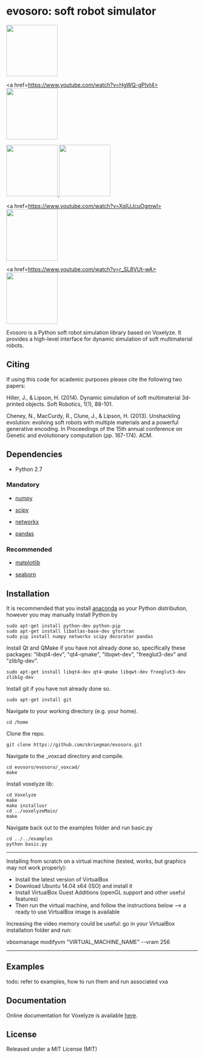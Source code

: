 evosoro: soft robot simulator
=======================================

<div class="row">
<a href=https://youtu.be/EXuR_soDnFo>
<img src="https://github.com/skriegman/test/blob/master/nick.png" height="135" width="135">
</a>

<a href=https://www.youtube.com/watch?v=HgWQ-gPIvt4>
<img src="https://github.com/skriegman/test/blob/master/electro.png" height="135" width="135">
</a>

<a href=https://youtu.be/4ZqdvYrZ3ro>
<img src="https://github.com/skriegman/test/blob/master/francesco2.png" height="135" width="135">
</a>

<a href=https://youtu.be/Cw2SwPNwcfM>
<img src="https://github.com/skriegman/test/blob/master/francesco3.png" height="135" width="135">
</a>

<a href=https://www.youtube.com/watch?v=XqIUJcuOgmwl>
<img src="https://github.com/skriegman/test/blob/master/nick.png" height="135" width="135">
</a>

<a href=https://www.youtube.com/watch?v=r_SL8VUt-wA>
<img src="http://seaborn.pydata.org/_static/scatterplot_categorical_thumb.png" height="135" width="135">
</a>

</div>

Evosoro is a Python soft robot simulation library based on Voxelyze. It provides a high-level interface for dynamic simulation of soft multimaterial robots.






Citing
------

If using this code for academic purposes please cite the following two papers:

Hiller, J., & Lipson, H. (2014). 
Dynamic simulation of soft multimaterial 3d-printed objects. 
Soft Robotics, 1(1), 88-101.

Cheney, N., MacCurdy, R., Clune, J., & Lipson, H. (2013). 
Unshackling evolution: evolving soft robots with multiple materials and a powerful generative encoding. 
In Proceedings of the 15th annual conference on Genetic and evolutionary computation (pp. 167-174). ACM.


Dependencies
------------

- Python 2.7

### Mandatory

- [numpy](http://www.numpy.org/)

- [scipy](http://www.scipy.org/)

- [networkx](http://networkx.github.io/)

- [pandas](http://pandas.pydata.org/)

### Recommended

- [matplotlib](http://matplotlib.org/)

- [seaborn](http://seaborn.pydata.org/)


Installation
------------

<!--To install the released version, just do-->
    
<!--    pip install seaborn-->

<!--You may instead want to use the development version from Github, by running-->

<!--    pip install git+git://github.com/mwaskom/seaborn.git#egg=seaborn-->

It is recommended that you install [anaconda](https://docs.continuum.io/anaconda/install#) as your Python distribution, however you may manually install Python by

    sudo apt-get install python-dev python-pip
    sudo apt-get install libatlas-base-dev gfortran
    sudo pip install numpy networkx scipy decorator pandas

Install Qt and QMake if you have not already done so, specifically these packages: "libqt4-dev", "qt4-qmake", "libqwt-dev", "freeglut3-dev" and "zlib1g-dev".

    sudo apt-get install libqt4-dev qt4-qmake libqwt-dev freeglut3-dev zlib1g-dev


Install git if you have not already done so.

    sudo apt-get install git

Navigate to your working directory (e.g. your home).

    cd /home

Clone the repo.

    git clone https://github.com/skriegman/evosoro.git

Navigate to the _voxcad directory and compile.

    cd evosoro/evosoro/_voxcad/
    make

Install voxelyze lib:

    cd Voxelyze
    make
    make installusr
    cd ../voxelyzeMain/
    make

Navigate back out to the examples folder and run basic.py
    
    cd ../../examples
    python basic.py
    
    
------------------------------------
Installing from scratch on a virtual machine (tested, works, but graphics may not work properly):
- Install the latest version of VirtualBox
- Download Ubuntu 14.04 x64 (ISO) and install it
- Install VirtualBox Guest Additions (openGL support and other useful features)
- Then run the virtual machine, and follow the instructions below
--> a ready to use VirtualBox image is available

Increasing the video memory could be useful: go in your VirtualBox installation folder and run:

vboxmanage modifyvm "VIRTUAL_MACHINE_NAME" --vram 256

------------------------------------


Examples
--------

todo: refer to examples, how to run them and run associated vxa


Documentation
-------------

Online documentation for Voxelyze is available [here](http://jonhiller.github.io/Voxelyze/annotated.html).


License
-------

Released under a MIT License (MIT)



<!--Other papers-->

<!--Hiller, J., & Lipson, H. (2012). -->
<!--Automatic design and manufacture of soft robots. -->
<!--IEEE Transactions on Robotics, 28(2), 457-466.-->

<!--F. Corucci, N. Cheney, H. Lipson, C. Laschi, and J. Bongard, "Evolving swimming soft-bodied creatures", ALIFE XV, The Fifteenth International Conference on the Synthesis and Simulation of Living Systems, 2016 (late breaking abstract)-->
<!--https://youtu.be/4ZqdvYrZ3ro-->
<!--F. Corucci, N. Cheney, H. Lipson, C. Laschi, and J. Bongard, “Material properties affect evolution’s ability to exploit morphological computation in growing soft-bodied creatures,”  ALIFE XV, The Fifteenth International Conference on the Synthesis and Simulation of Living Systems, 2016-->
<!--https://youtu.be/Cw2SwPNwcfM-->





